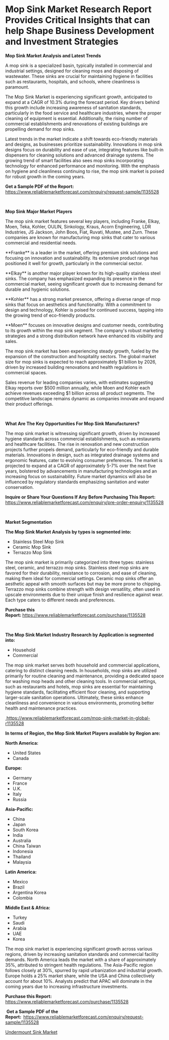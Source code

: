 <p><h1>Mop Sink Market Research Report Provides Critical Insights that can help Shape Business Development and Investment Strategies</h1></p><p><strong>Mop Sink Market Analysis and Latest Trends</strong></p>
<p><p>A mop sink is a specialized basin, typically installed in commercial and industrial settings, designed for cleaning mops and disposing of wastewater. These sinks are crucial for maintaining hygiene in facilities such as restaurants, hospitals, and schools, where cleanliness is paramount. </p><p>The Mop Sink Market is experiencing significant growth, anticipated to expand at a CAGR of 10.3% during the forecast period. Key drivers behind this growth include increasing awareness of sanitation standards, particularly in the food service and healthcare industries, where the proper cleaning of equipment is essential. Additionally, the rising number of commercial establishments and renovations of existing buildings are propelling demand for mop sinks. </p><p>Latest trends in the market indicate a shift towards eco-friendly materials and designs, as businesses prioritize sustainability. Innovations in mop sink designs focus on durability and ease of use, integrating features like built-in dispensers for cleaning solutions and advanced drainage systems. The growing trend of smart facilities also sees mop sinks incorporating technology for enhanced performance and monitoring. With the emphasis on hygiene and cleanliness continuing to rise, the mop sink market is poised for robust growth in the coming years.</p></p>
<p><strong>Get a Sample PDF of the Report:&nbsp;</strong> <a href="https://www.reliablemarketforecast.com/enquiry/request-sample/1135528?utm_campaign=1888&utm_medium=2&utm_source=Github&utm_content=ia&utm_term=07022025&utm_id=mop-sink">https://www.reliablemarketforecast.com/enquiry/request-sample/1135528</a></p>
<p>&nbsp;</p>
<p><strong>Mop Sink Major Market Players</strong></p>
<p><p>The mop sink market features several key players, including Franke, Elkay, Moen, Teka, Kohler, OULIN, Sinkology, Kraus, Acorn Engineering, LDR Industries, JS Jackson, John Boos, Fiat, Ruvati, Mustee, and Zurn. These companies are known for manufacturing mop sinks that cater to various commercial and residential needs.</p><p>**Franke** is a leader in the market, offering premium sink solutions and focusing on innovation and sustainability. Its extensive product range has positioned it well for growth, particularly in the commercial sector. </p><p>**Elkay** is another major player known for its high-quality stainless steel sinks. The company has emphasized expanding its presence in the commercial market, seeing significant growth due to increasing demand for durable and hygienic solutions.</p><p>**Kohler** has a strong market presence, offering a diverse range of mop sinks that focus on aesthetics and functionality. With a commitment to design and technology, Kohler is poised for continued success, tapping into the growing trend of eco-friendly products.</p><p>**Moen** focuses on innovative designs and customer needs, contributing to its growth within the mop sink segment. The company's robust marketing strategies and a strong distribution network have enhanced its visibility and sales.</p><p>The mop sink market has been experiencing steady growth, fueled by the expansion of the construction and hospitality sectors. The global market size for mop sinks is expected to reach approximately $1 billion by 2026, driven by increased building renovations and health regulations in commercial spaces. </p><p>Sales revenue for leading companies varies, with estimates suggesting Elkay reports over $500 million annually, while Moen and Kohler each achieve revenues exceeding $1 billion across all product segments. The competitive landscape remains dynamic as companies innovate and expand their product offerings.</p></p>
<p>&nbsp;</p>
<p><strong>What Are The Key Opportunities For Mop Sink Manufacturers?</strong></p>
<p><p>The mop sink market is witnessing significant growth, driven by increased hygiene standards across commercial establishments, such as restaurants and healthcare facilities. The rise in renovation and new construction projects further propels demand, particularly for eco-friendly and durable materials. Innovations in design, such as integrated drainage systems and ergonomic features, cater to evolving consumer preferences. The market is projected to expand at a CAGR of approximately 5-7% over the next five years, bolstered by advancements in manufacturing technologies and an increasing focus on sustainability. Future market dynamics will also be influenced by regulatory standards emphasizing sanitation and water conservation.</p></p>
<p><strong>Inquire or Share Your Questions If Any Before Purchasing This Report:</strong> <a href="https://www.reliablemarketforecast.com/enquiry/pre-order-enquiry/1135528?utm_campaign=1888&utm_medium=2&utm_source=Github&utm_content=ia&utm_term=07022025&utm_id=mop-sink">https://www.reliablemarketforecast.com/enquiry/pre-order-enquiry/1135528</a></p>
<p>&nbsp;</p>
<p><strong>Market Segmentation</strong></p>
<p><strong>The Mop Sink Market Analysis by types is segmented into:</strong></p>
<p><ul><li>Stainless Steel Mop Sink</li><li>Ceramic Mop Sink</li><li>Terrazzo Mop Sink</li></ul></p>
<p><p>The mop sink market is primarily categorized into three types: stainless steel, ceramic, and terrazzo mop sinks. Stainless steel mop sinks are favored for their durability, resistance to corrosion, and ease of cleaning, making them ideal for commercial settings. Ceramic mop sinks offer an aesthetic appeal with smooth surfaces but may be more prone to chipping. Terrazzo mop sinks combine strength with design versatility, often used in upscale environments due to their unique finish and resilience against wear. Each type caters to different needs and preferences.</p></p>
<p><strong>Purchase this Report:&nbsp;</strong><a href="https://www.reliablemarketforecast.com/purchase/1135528?utm_campaign=1888&utm_medium=2&utm_source=Github&utm_content=ia&utm_term=07022025&utm_id=mop-sink">https://www.reliablemarketforecast.com/purchase/1135528</a></p>
<p>&nbsp;</p>
<p><strong>The Mop Sink Market Industry Research by Application is segmented into:</strong></p>
<p><ul><li>Household</li><li>Commercial</li></ul></p>
<p><p>The mop sink market serves both household and commercial applications, catering to distinct cleaning needs. In households, mop sinks are utilized primarily for routine cleaning and maintenance, providing a dedicated space for washing mop heads and other cleaning tools. In commercial settings, such as restaurants and hotels, mop sinks are essential for maintaining hygiene standards, facilitating efficient floor cleaning, and supporting larger-scale sanitation operations. Ultimately, these sinks enhance cleanliness and convenience in various environments, promoting better health and maintenance practices.</p></p>
<p><a href="https://www.reliablemarketforecast.com/mop-sink-market-in-global-r1135528?utm_campaign=1888&utm_medium=2&utm_source=Github&utm_content=ia&utm_term=07022025&utm_id=mop-sink">&nbsp;https://www.reliablemarketforecast.com/mop-sink-market-in-global-r1135528</a></p>
<p><strong>In terms of Region, the Mop Sink Market Players available by Region are:</strong></p>
<p>
    <p> <strong> North America: </strong>
        <ul>
            <li>United States</li>
            <li>Canada</li>
        </ul>
        </p> 
    <p> <strong> Europe: </strong>
        <ul>
            <li>Germany</li>
            <li>France</li>
            <li>U.K.</li>
            <li>Italy</li>
            <li>Russia</li>
        </ul>
        </p> 
    <p> <strong> Asia-Pacific: </strong>
        <ul>
            <li>China</li>
            <li>Japan</li>
            <li>South Korea</li>
            <li>India</li>
            <li>Australia</li>
            <li>China Taiwan</li>
            <li>Indonesia</li>
            <li>Thailand</li>
            <li>Malaysia</li>
        </ul>
        </p> 
    <p> <strong> Latin America: </strong>
        <ul>
            <li>Mexico</li>
            <li>Brazil</li>
            <li>Argentina Korea</li>
            <li>Colombia</li>
        </ul>
        </p> 
    <p> <strong> Middle East & Africa: </strong>
        <ul>
            <li>Turkey</li>
            <li>Saudi</li>
            <li>Arabia</li>
            <li>UAE</li>
            <li>Korea</li>
        </ul>
    </p>
    </p>
<p><p>The mop sink market is experiencing significant growth across various regions, driven by increasing sanitation standards and commercial facility demands. North America leads the market with a share of approximately 35%, attributed to stringent health regulations. The Asia-Pacific region follows closely at 30%, spurred by rapid urbanization and industrial growth. Europe holds a 25% market share, while the USA and China collectively account for about 10%. Analysts predict that APAC will dominate in the coming years due to increasing infrastructure investments.</p></p>
<p><strong>Purchase this Report: </strong><a href="https://www.reliablemarketforecast.com/purchase/1135528?utm_campaign=1888&utm_medium=2&utm_source=Github&utm_content=ia&utm_term=07022025&utm_id=mop-sink">https://www.reliablemarketforecast.com/purchase/1135528</a></p>
<p>&nbsp;<strong>Get a Sample PDF of the Report:&nbsp;&nbsp;</strong><a href="https://www.reliablemarketforecast.com/enquiry/request-sample/1135528?utm_campaign=1888&utm_medium=2&utm_source=Github&utm_content=ia&utm_term=07022025&utm_id=mop-sink">https://www.reliablemarketforecast.com/enquiry/request-sample/1135528</a></p>
<p><strong></strong></p>
<p><p><a href="https://github.com/gulaimolin/Market-Research-Report-List-7/blob/main/undermount-sink-market.md?utm_campaign=1888&utm_medium=2&utm_source=Github&utm_content=ia&utm_term=07022025&utm_id=mop-sink">Undermount Sink Market</a></p></p>